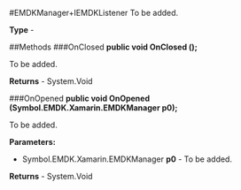 #EMDKManager+IEMDKListener
To be added.

**Type** - 

##Methods
###OnClosed
**public void OnClosed ();**

To be added.


**Returns** - System.Void

###OnOpened
**public void OnOpened (Symbol.EMDK.Xamarin.EMDKManager p0);**

To be added.

**Parameters:** 

* Symbol.EMDK.Xamarin.EMDKManager **p0** - To be added.

**Returns** - System.Void



